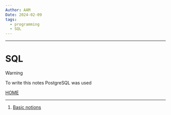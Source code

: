 ```yaml
---
Author: AAM
Date: 2024-02-09
tags:
  - programming
  - SQL
---
```

---
# SQL

> [!WARNING]
> To write this notes PostgreSQL was used

[HOME](/README.md)

---

1. [Basic notions](./data/01_basics.md)

